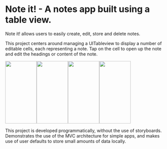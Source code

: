 # Note it! - A notes app built using a table view.
Note it! allows users to easily create, edit, store and delete notes. 

This project centers around managing a UITableview to display a number of editable cells, each representing a note. Tap on the cell to open up the note and edit the headings or content of the note.

<img src="https://github.com/jack-a-smith/iOS_add_remove_tableView_cells/blob/master/readme_images/add_note.jpg" width="100" height="200"><img src="https://github.com/jack-a-smith/iOS_add_remove_tableView_cells/blob/master/readme_images/edit_note.jpg" width="100" height="200"><img src="https://github.com/jack-a-smith/iOS_add_remove_tableView_cells/blob/master/readme_images/home.jpg" width="100" height="200"><img src="https://github.com/jack-a-smith/iOS_add_remove_tableView_cells/blob/master/readme_images/note.jpg" width="100" height="200">

This project is developed programmatically, without the use of storyboards. Demonstrates the use of the MVC architecture for simple apps, and makes use of user defaults to store small amounts of data locally.
